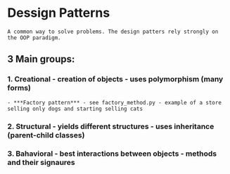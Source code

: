 # Dessign Patterns
```
A common way to solve problems. The design patters rely strongly on the OOP paradigm. 
```

## 3 Main groups: 
### 1. Creational - creation of objects - uses polymorphism (many forms)
    - ***Factory pattern*** - see factory_method.py - example of a store selling only dogs and starting selling cats

### 2. Structural - yields different structures - uses inheritance (parent-child classes)
### 3. Bahavioral - best interactions between objects - methods and their signaures